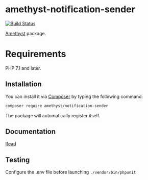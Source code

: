 # amethyst-notification-sender

[![Build Status](https://travis-ci.org/amethyst-php/notification-sender.svg?branch=master)](https://travis-ci.org/amethyst-php/notification-sender)

[Amethyst](https://github.com/amethyst-php/amethyst) package.

# Requirements

PHP 7.1 and later.

## Installation

You can install it via [Composer](https://getcomposer.org/) by typing the following command:

```bash
composer require amethyst/notification-sender
```

The package will automatically register itself.

## Documentation

[Read](docs/index.md)

## Testing

Configure the .env file before launching `./vendor/bin/phpunit`
